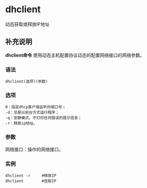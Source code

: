 dhclient
===

动态获取或释放IP地址

## 补充说明

**dhclient命令** 使用动态主机配置协议动态的配置网络接口的网络参数。

### 语法  

```
dhclient(选项)(参数)
```

### 选项  

```
0：指定dhcp客户端监听的端口号；
-d：总是以前台方式运行程序；
-q：安静模式，不打印任何错误的提示信息；
-r：释放ip地址。
```

### 参数  

网络接口：操作的网络接口。

### 实例  

```
dhclient -r     #释放IP
dhclient        #获取IP
```


<!-- Linux命令行搜索引擎：https://jaywcjlove.github.io/linux-command/ -->
